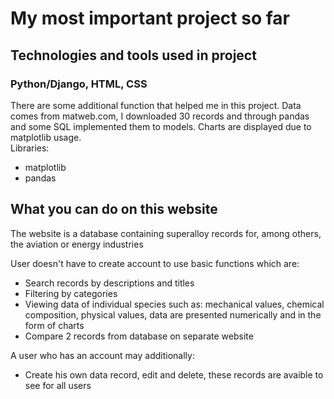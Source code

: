 # My most important project so far

## Technologies and tools used in project
### Python/Django, HTML, CSS
There are some additional function that helped me in this project. Data comes from matweb.com, I downloaded 30 records and through pandas and some SQL implemented them to models. Charts are displayed due to matplotlib usage.
<br>
Libraries:
- matplotlib
- pandas

## What you can do on this website

The website is a database containing superalloy records for, among others, the aviation or energy industries

User doesn't have to create account to use basic functions which are:
- Search records by descriptions and titles
- Filtering by categories
- Viewing data of individual species such as: mechanical values, chemical composition, physical values, data are presented numerically and in the form of charts
- Compare 2 records from database on separate website

A user who has an account may additionally:
- Create his own data record, edit and delete, these records are avaible to see for all users

